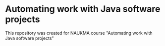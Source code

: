 # Automating work with Java software projects

This repository was created for NAUKMA course "Automating work with Java software projects"
